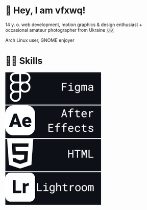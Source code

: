 # 👋 Hey, I am vfxwq!
14 y. o. web development, motion graphics & design enthusiast + occasional amateur photographer from Ukraine 🇺🇦

Arch Linux user, GNOME enjoyer
# 👨‍💻 Skills

<div>
  <img src="https://github.com/vfXwq/images-for-readme/blob/main/Frame%201.png" style="width: 300px; display: inline-block;">
  <img src="https://github.com/vfXwq/images-for-readme/blob/main/Frame%202.png" style="width: 300px; display: inline-block;">
  <img src="https://github.com/vfXwq/images-for-readme/blob/main/Frame%203.png" style="width: 300px; display: inline-block;">
  <img src="https://github.com/vfXwq/images-for-readme/blob/main/Frame%204.png" style="width: 300px; display: inline-block;">
</div>
